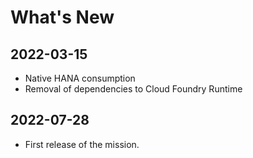 # What's New

## 2022-03-15
  * Native HANA consumption
  * Removal of dependencies to Cloud Foundry Runtime

## 2022-07-28
   * First release of the mission.
